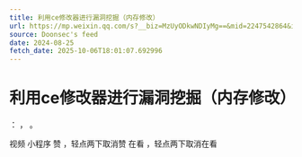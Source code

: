 ```yaml
---
title: 利用ce修改器进行漏洞挖掘（内存修改）
url: https://mp.weixin.qq.com/s?__biz=MzUyODkwNDIyMg==&mid=2247542864&idx=1&sn=4508652b0770f6666704146403ce3a88
source: Doonsec's feed
date: 2024-08-25
fetch_date: 2025-10-06T18:01:07.692996
---
```


# 利用ce修改器进行漏洞挖掘（内存修改）

：
，
。

视频
小程序
赞
，轻点两下取消赞
在看
，轻点两下取消在看